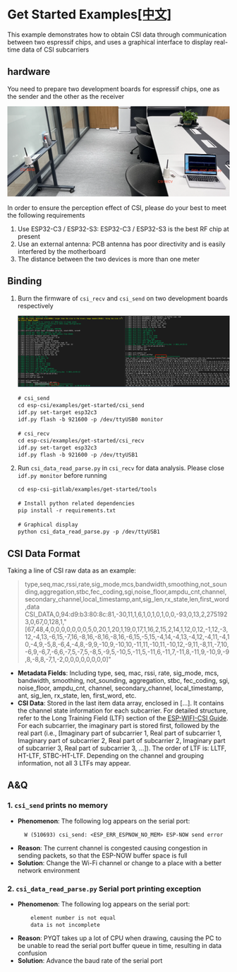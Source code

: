 # Get Started Examples[[中文]](./examples/get-started/README_cn.md)

This example demonstrates how to obtain CSI data through communication between two espressif chips, and uses a graphical interface to display real-time data of CSI subcarriers

## hardware

You need to prepare two development boards for espressif chips, one as the sender and the other as the receiver

![example_display](./docs/_static/example_display.png)

In order to ensure the perception effect of CSI, please do your best to meet the following requirements
1. Use ESP32-C3 / ESP32-S3: ESP32-C3 / ESP32-S3 is the best RF chip at present
2. Use an external antenna: PCB antenna has poor directivity and is easily interfered by the motherboard
3. The distance between the two devices is more than one meter

## Binding

1. Burn the firmware of `csi_recv` and `csi_send` on two development boards respectively

    ![device_log](./docs/_static/device_log.png)

    ```shell
    # csi_send
    cd esp-csi/examples/get-started/csi_send
    idf.py set-target esp32c3
    idf.py flash -b 921600 -p /dev/ttyUSB0 monitor

    # csi_recv
    cd esp-csi/examples/get-started/csi_recv
    idf.py set-target esp32c3
    idf.py flash -b 921600 -p /dev/ttyUSB1
    ```

2. Run `csi_data_read_parse.py` in `csi_recv` for data analysis. Please close `idf.py monitor` before running

    ```shell
    cd esp-csi-gitlab/examples/get-started/tools

    # Install python related dependencies
    pip install -r requirements.txt

    # Graphical display
    python csi_data_read_parse.py -p /dev/ttyUSB1
    ```

## CSI Data Format

Taking a line of CSI raw data as an example:

> type,seq,mac,rssi,rate,sig_mode,mcs,bandwidth,smoothing,not_sounding,aggregation,stbc,fec_coding,sgi,noise_floor,ampdu_cnt,channel,secondary_channel,local_timestamp,ant,sig_len,rx_state,len,first_word,data
CSI_DATA,0,94:d9:b3:80:8c:81,-30,11,1,6,1,0,1,0,1,0,0,-93,0,13,2,2751923,0,67,0,128,1,"[67,48,4,0,0,0,0,0,0,0,5,0,20,1,20,1,19,0,17,1,16,2,15,2,14,1,12,0,12,-1,12,-3,12,-4,13,-6,15,-7,16,-8,16,-8,16,-8,16,-6,15,-5,15,-4,14,-4,13,-4,12,-4,11,-4,10,-4,9,-5,8,-6,4,-4,8,-9,9,-10,9,-10,10,-11,11,-10,11,-10,12,-9,11,-8,11,-7,10,-6,9,-6,7,-6,6,-7,5,-7,5,-8,5,-9,5,-10,5,-11,5,-11,6,-11,7,-11,8,-11,9,-10,9,-9,8,-8,8,-7,1,-2,0,0,0,0,0,0,0,0]"

- **Metadata Fields**: Including type, seq, mac, rssi, rate, sig_mode, mcs, bandwidth, smoothing, not_sounding, aggregation, stbc, fec_coding, sgi, noise_floor, ampdu_cnt, channel, secondary_channel, local_timestamp, ant, sig_len, rx_state, len, first_word, etc.
- **CSI Data**: Stored in the last item data array, enclosed in [...]. It contains the channel state information for each subcarrier. For detailed structure, refer to the Long Training Field (LTF) section of the [ESP-WIFI-CSI Guide](https://docs.espressif.com/projects/esp-idf/en/latest/esp32/api-guides/wifi.html#wi-fi-channel-state-information). For each subcarrier, the imaginary part is stored first, followed by the real part (i.e., [Imaginary part of subcarrier 1, Real part of subcarrier 1, Imaginary part of subcarrier 2, Real part of subcarrier 2, Imaginary part of subcarrier 3, Real part of subcarrier 3, ...]).
The order of LTF is: LLTF, HT-LTF, STBC-HT-LTF. Depending on the channel and grouping information, not all 3 LTFs may appear.

## A&Q

### 1. `csi_send` prints no memory
- **Phenomenon**: The following log appears on the serial port:
  ```shell
    W (510693) csi_send: <ESP_ERR_ESPNOW_NO_MEM> ESP-NOW send error
  ````
- **Reason**: The current channel is congested causing congestion in sending packets, so that the ESP-NOW buffer space is full
- **Solution**: Change the Wi-Fi channel or change to a place with a better network environment

### 2. `csi_data_read_parse.py` Serial port printing exception
- **Phenomenon**: The following log appears on the serial port:
    ```shell
        element number is not equal
        data is not incomplete
    ````
- **Reason**: PYQT takes up a lot of CPU when drawing, causing the PC to be unable to read the serial port buffer queue in time, resulting in data confusion
- **Solution**: Advance the baud rate of the serial port
